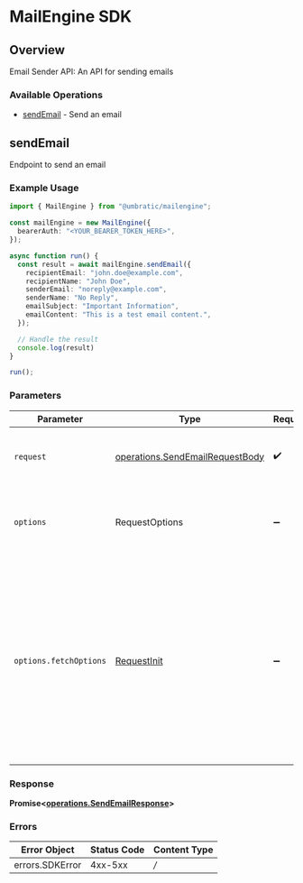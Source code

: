 # MailEngine SDK


## Overview

Email Sender API: An API for sending emails

### Available Operations

* [sendEmail](#sendemail) - Send an email

## sendEmail

Endpoint to send an email

### Example Usage

```typescript
import { MailEngine } from "@umbratic/mailengine";

const mailEngine = new MailEngine({
  bearerAuth: "<YOUR_BEARER_TOKEN_HERE>",
});

async function run() {
  const result = await mailEngine.sendEmail({
    recipientEmail: "john.doe@example.com",
    recipientName: "John Doe",
    senderEmail: "noreply@example.com",
    senderName: "No Reply",
    emailSubject: "Important Information",
    emailContent: "This is a test email content.",
  });

  // Handle the result
  console.log(result)
}

run();
```

### Parameters

| Parameter                                                                                                                                                                      | Type                                                                                                                                                                           | Required                                                                                                                                                                       | Description                                                                                                                                                                    |
| ------------------------------------------------------------------------------------------------------------------------------------------------------------------------------ | ------------------------------------------------------------------------------------------------------------------------------------------------------------------------------ | ------------------------------------------------------------------------------------------------------------------------------------------------------------------------------ | ------------------------------------------------------------------------------------------------------------------------------------------------------------------------------ |
| `request`                                                                                                                                                                      | [operations.SendEmailRequestBody](../../models/operations/sendemailrequestbody.md)                                                                                             | :heavy_check_mark:                                                                                                                                                             | The request object to use for the request.                                                                                                                                     |
| `options`                                                                                                                                                                      | RequestOptions                                                                                                                                                                 | :heavy_minus_sign:                                                                                                                                                             | Used to set various options for making HTTP requests.                                                                                                                          |
| `options.fetchOptions`                                                                                                                                                         | [RequestInit](https://developer.mozilla.org/en-US/docs/Web/API/Request/Request#options)                                                                                        | :heavy_minus_sign:                                                                                                                                                             | Options that are passed to the underlying HTTP request. This can be used to inject extra headers for examples. All `Request` options, except `method` and `body`, are allowed. |


### Response

**Promise<[operations.SendEmailResponse](../../models/operations/sendemailresponse.md)>**
### Errors

| Error Object    | Status Code     | Content Type    |
| --------------- | --------------- | --------------- |
| errors.SDKError | 4xx-5xx         | */*             |
